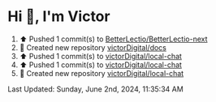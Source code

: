 <h1>Hi 👋, I'm Victor </h1>

<!--RECENT_ACTIVITY:start-->
1. ⬆️ Pushed 1 commit(s) to [BetterLectio/BetterLectio-next](https://github.com/BetterLectio/BetterLectio-next)<br>
2. 📔 Created new repository [victorDigital/docs](https://github.com/victorDigital/docs)<br>
3. ⬆️ Pushed 1 commit(s) to [victorDigital/local-chat](https://github.com/victorDigital/local-chat)<br>
4. ⬆️ Pushed 1 commit(s) to [victorDigital/local-chat](https://github.com/victorDigital/local-chat)<br>
5. 📔 Created new repository [victorDigital/local-chat](https://github.com/victorDigital/local-chat)<br>
<!--RECENT_ACTIVITY:end-->

<!--RECENT_ACTIVITY:last_update-->
Last Updated: Sunday, June 2nd, 2024, 11:35:34 AM
<!--RECENT_ACTIVITY:last_update_end-->
